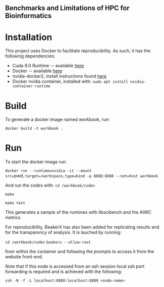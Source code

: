 
Benchmarks and Limitations of HPC for Bioinformatics
---------------------------------------------------------------------------

<!--
This artefact now uses binder -- automatic cloud hosting of Jupyter workbooks with support for docker. So if you want to avoid all the steps mentioned below, simply click the binder badge.

[![Binder](https://mybinder.org/badge.svg)](https://mybinder.org/v2/gh/BeauJoh/aiwc-opencl-based-architecture-independent-workload-characterization-artefact/master)
-->

# Installation

This project uses Docker to facilitate reproducibility. As such, it has the following dependencies:

* Cuda 9.0 Runtime -- available [here](https://developer.nvidia.com/cuda-downloads)
* Docker -- available [here](https://docs.docker.com/install/linux/docker-ce/ubuntu/)
* nvidia-docker2, install instructions found [here](https://github.com/NVIDIA/nvidia-docker)
* Docker nvidia container, installed with: `sudo apt install nvidia-container-runtime`

# Build

To generate a docker image named workbook, run:

`docker build -t workbook .`

# Run

To start the docker image run:

`docker run --runtime=nvidia -it --mount src=`pwd`,target=/workspace,type=bind -p 8888:8888 --net=host workbook`

And run the codes with:
`cd /workbook/codes`

`make`

`make test`

This generates a sample of the runtimes with libscibench and the AIWC metrics

For reproducibility, BeakerX has also been added for replicating results and for the transparency of analysis.
It is lauched by running:

`cd /workbook/codes`
`beakerx --allow-root`

from within the container and following the prompts to access it from the website front-end.

*Note* that if this node is accessed from an ssh session local ssh port forwarding is required and is achieved with the following:

`ssh -N -f -L localhost:8888:localhost:8888 <node-name>`

